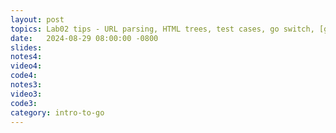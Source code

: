 ```yaml
---
layout: post
topics: Lab02 tips - URL parsing, HTML trees, test cases, go switch, [git expectations](https://github.com/usfca-cs-tools/docs/blob/main/git-next-steps.md)
date:   2024-08-29 08:00:00 -0800
slides: 
notes4: 
video4: 
code4: 
notes3: 
video3: 
code3: 
category: intro-to-go
---
```

